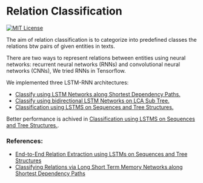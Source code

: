 # Relation Classification 

[![MIT License](https://img.shields.io/badge/license-MIT-green.svg)](https://opensource.org/licenses/MIT) 

The aim of relation classification is to categorize into predefined classes the relations btw pairs of given entities in texts. 

There are two ways to represent relations between entities using neural networks: recurrent neural networks (RNNs) and convolutional neural networks (CNNs), We tried RNNs in Tensorflow.

We implemented three LSTM-RNN architectures:
* [Classify using LSTM Networks along Shortest Dependency Paths.](https://github.com/Sshanu/Relation-Classification/tree/master/LCA%20Shortest%20Path)
* [Classify using bidirectional LSTM Networks on LCA Sub Tree.](https://github.com/Sshanu/Relation-Classification/tree/master/LCA%20SubTree)
* [Classification using LSTMS on Sequences and Tree Structures.](https://github.com/Sshanu/Relation-Classification/tree/master/LSTM%20Seq%20and%20Tree)

Better performance is achived in [Classification using LSTMS on Sequences and Tree Structures.](https://github.com/Sshanu/Relation-Classification/tree/master/LSTM%20Seq%20and%20Tree).


### References:
* [End-to-End Relation Extraction using LSTMs on Sequences and Tree Structures](http://www.aclweb.org/anthology/P/P16/P16-1105.pdf)
* [Classifying Relations via Long Short Term Memory Networks along Shortest Dependency Paths](https://arxiv.org/pdf/1508.03720.pdf)

